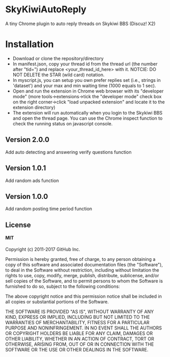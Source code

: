 # SkyKiwiAutoReply
A tiny Chrome plugin to auto reply threads on Skykiwi BBS (Discuz! X2)

# Installation
* Download or clone the repository/directory
* In manifest.json, copy your thread id from the thread url (the number after "tid=") and replace <your_thread_id_here> with it. NOTCIE: DO NOT DELETE the STAR (wild card) notation.
* In myscript.js, you can setup you own prefer replies set (i.e., strings in 'dataset') and your max and min waiting time (1000 equals to 1 sec).
* Open and run the extension in Chrome web browser with its "developer mode" (more tools->extensions->tick the "developer mode" check box on the right corner->click "load unpacked extension" and locate it to the extension directory)
* The extension will run automatically when you login to the Skykiwi BBS and open the thread page. You can use the Chrome inspect function to check the running status on javascript console.

## Version 2.0.0
Add auto detecting and answering verify questions function

## Version 1.0.1
Add random ads function

## Version 1.0.0
Add random posting time period function

## License
#### MIT
Copyright (c) 2011-2017 GitHub Inc.

Permission is hereby granted, free of charge, to any person obtaining a copy of this software and associated documentation files (the "Software"), to deal in the Software without restriction, including without limitation the rights to use, copy, modify, merge, publish, distribute, sublicense, and/or sell copies of the Software, and to permit persons to whom the Software is furnished to do so, subject to the following conditions:

The above copyright notice and this permission notice shall be included in all copies or substantial portions of the Software.

THE SOFTWARE IS PROVIDED "AS IS", WITHOUT WARRANTY OF ANY KIND, EXPRESS OR IMPLIED, INCLUDING BUT NOT LIMITED TO THE WARRANTIES OF MERCHANTABILITY, FITNESS FOR A PARTICULAR PURPOSE AND NONINFRINGEMENT. IN NO EVENT SHALL THE AUTHORS OR COPYRIGHT HOLDERS BE LIABLE FOR ANY CLAIM, DAMAGES OR OTHER LIABILITY, WHETHER IN AN ACTION OF CONTRACT, TORT OR OTHERWISE, ARISING FROM, OUT OF OR IN CONNECTION WITH THE SOFTWARE OR THE USE OR OTHER DEALINGS IN THE SOFTWARE.
